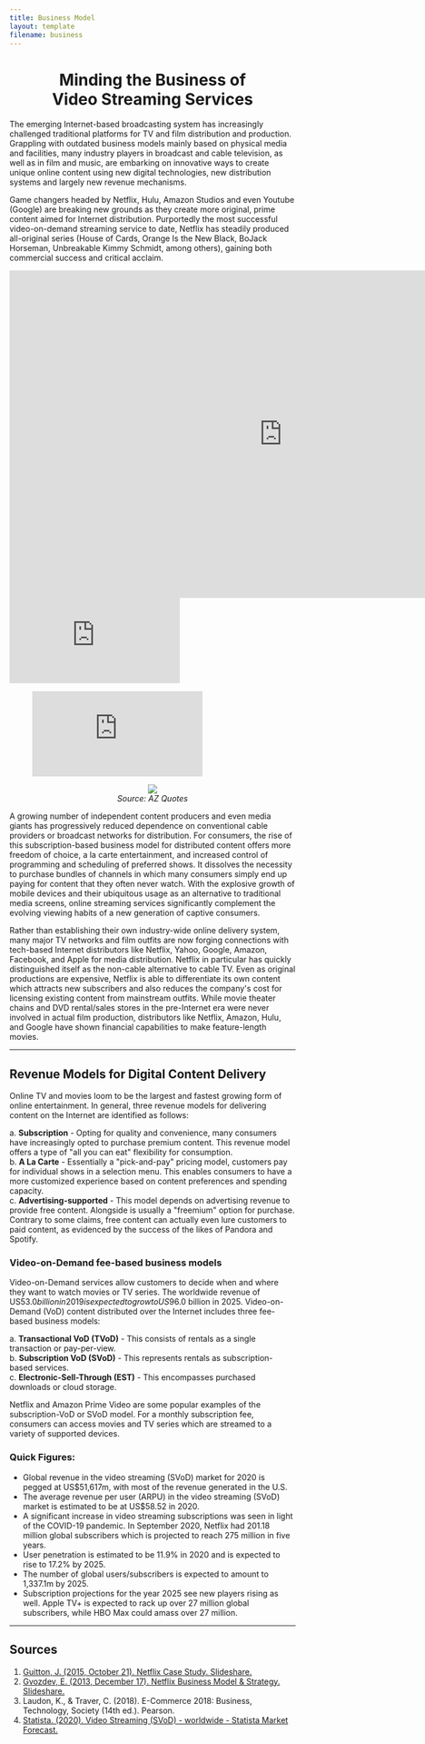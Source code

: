 ```yaml
---
title: Business Model
layout: template
filename: business
--- 
```


<h1 align ="center" > Minding the Business of <br> Video Streaming Services </h1>

The emerging Internet-based broadcasting system has increasingly challenged traditional platforms for TV and film distribution and production. Grappling with outdated business models mainly based on physical media and facilities, many industry players in broadcast and cable television, as well as in film and music, are embarking on innovative ways to create unique online content using new digital technologies, new distribution systems and largely new revenue mechanisms. 

Game changers headed by Netflix, Hulu, Amazon Studios and even Youtube (Google) are breaking new grounds as they create more original, prime content aimed for Internet distribution. Purportedly the most successful video-on-demand streaming service to date, Netflix has steadily produced all-original series (House of Cards, Orange Is the New Black, BoJack Horseman, Unbreakable Kimmy Schmidt, among others), gaining both commercial success and critical acclaim. 

<iframe width="960" height="576" data-original-width="1262" data-original-height="757" src="http://www.thinglink.com/card/1394584578202533890" type="text/html" frameborder="0" webkitallowfullscreen mozallowfullscreen allowfullscreen scrolling="no"></iframe><script async src="//cdn.thinglink.me/jse/responsive.js"></script>

<div class="iframe_container">
  <iframe src="http://www.thinglink.com/card/1394584578202533890" frameborder="0" allowfullscreen="allowfullscreen"> </iframe>
</div>

<figure class="video_container">
  <iframe src="https://drive.google.com/file/d/0B6m34D8cFdpMZndKTlBRU0tmczg/preview" frameborder="0" allowfullscreen="true"> </iframe>
</figure>

<p align="center">
  <img src="https://raw.githubusercontent.com/imcrisanto/mms-142/main/kevin spacey.jpg">
   <br>
  <em> Source: AZ Quotes </em>
</p>

A growing number of independent content producers and even media giants has progressively reduced dependence on conventional cable providers or broadcast networks for distribution. For consumers, the rise of this subscription-based business model for distributed content offers more freedom of choice, a la carte entertainment, and increased control of programming and scheduling of preferred shows. It dissolves the necessity to purchase bundles of channels in which many consumers simply end up paying for content that they often never watch. With the explosive growth of mobile devices and their ubiquitous usage as an alternative to traditional media screens, online streaming services significantly complement the evolving viewing habits of a new generation of captive consumers. 

Rather than establishing their own industry-wide online delivery system, many major TV networks and film outfits are now forging connections with tech-based Internet distributors like Netflix, Yahoo, Google, Amazon, Facebook, and Apple for media distribution. Netflix in particular has quickly distinguished itself as the non-cable alternative to cable TV. Even as original productions are expensive, Netflix is able to differentiate its own content which attracts new subscribers and also reduces the company's cost for licensing existing content from mainstream outfits. While movie theater chains and DVD rental/sales stores in the pre-Internet era were never involved in actual film production, distributors like Netflix, Amazon, Hulu, and Google have shown financial capabilities to make feature-length movies. 

***

## Revenue Models for Digital Content Delivery

Online TV and movies loom to be the largest and fastest growing form of online entertainment. In general, three revenue models for delivering content on the Internet are identified as follows: 


  a. **Subscription** - Opting for quality and convenience, many consumers have increasingly opted to purchase premium content. This revenue model offers a type of "all you can eat" flexibility for consumption. <br>
  b. **A La Carte** - Essentially a "pick-and-pay" pricing model, customers pay for individual shows in a selection menu. This enables consumers to have a more customized experience based on content preferences and spending capacity. <br>
  c. **Advertising-supported** - This model depends on advertising revenue to provide free content. Alongside is  usually a "freemium" option for purchase. Contrary to some claims, free content can actually even lure customers to paid content, as evidenced by the success of the likes of Pandora and Spotify. <br>


### Video-on-Demand fee-based business models

Video-on-Demand services allow customers to decide when and where they want to watch movies or TV series. The worldwide revenue of US$53.0 billion in 2019 is expected to grow to US$96.0 billion in 2025. Video-on-Demand (VoD) content distributed over the Internet includes three fee-based business models: 

a. **Transactional VoD (TVoD)** - This consists of rentals as a single transaction or pay-per-view. <br>
b. **Subscription VoD (SVoD)** - This represents rentals as subscription-based services. <br>
c. **Electronic-Sell-Through (EST)** - This encompasses purchased downloads or cloud storage. <br>

Netflix and Amazon Prime Video are some popular examples of the subscription-VoD or SVoD model. For a monthly subscription fee, consumers can access movies and TV series which are streamed to a variety of supported devices. 

### Quick Figures:

* Global revenue in the video streaming (SVoD) market for 2020 is pegged at US$51,617m, with most of the revenue generated in the U.S.
* The average revenue per user (ARPU) in the video streaming (SVoD) market is estimated to be at US$58.52 in 2020.
* A significant increase in video streaming subscriptions was seen in light of the COVID-19 pandemic. In September 2020, Netflix had 201.18 million global subscribers which is projected to reach 275 million in five years. 
* User penetration is estimated to be 11.9% in 2020 and is expected to rise to 17.2% by 2025.
* The number of global users/subscribers is expected to amount to 1,337.1m by 2025.
* Subscription projections for the year 2025 see new players rising as well. Apple TV+ is expected to rack up over 27 million global subscribers, while HBO Max could amass over 27 million.

***

## Sources
1. [Guitton, J. (2015, October 21). Netflix Case Study. Slideshare.](https://www.slideshare.net/JulienGuitton/netflix-case-study-54240175)
2. [Gvozdev, E. (2013, December 17). Netflix Business Model & Strategy. Slideshare.](https://www.slideshare.net/egvozdev/netflix-business-model-strategy)
3. Laudon, K., & Traver, C. (2018). E-Commerce 2018: Business, Technology, Society (14th ed.). Pearson.
4. [Statista. (2020). Video Streaming (SVoD) - worldwide - Statista Market Forecast.](https://www.statista.com/outlook/206/100/video-streaming--svod-/worldwide)

